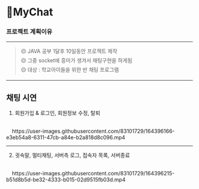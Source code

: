 # 🐥MyChat


<h3>프로젝트 계획이유</h3>

------------
>🟡 JAVA 공부 1달후 10일동안 프로젝트 제작<br> 
>🟡 그중 socket에 흥미가 생겨서 채팅구현을 하게됨<br>
>🟡 대상 : 학교아이들을 위한 반 채팅 프로그램

------------

<h2>채팅 시연</h2>

1. 회원가입 & 로그인, 회원정보 수정, 탈퇴
</br>
&nbsp;&nbsp;&nbsp; https://user-images.githubusercontent.com/83101729/164396166-e3eb54a8-6311-47cb-a84e-b2a818d8c096.mp4

</br>

------------

2. 귓속말, 멀티채팅, 서버측 로그, 접속자 목록, 서버종료
</br>
&nbsp;&nbsp;&nbsp; https://user-images.githubusercontent.com/83101729/164396215-b51d8b5d-be32-4333-b015-02d9515fb03d.mp4

